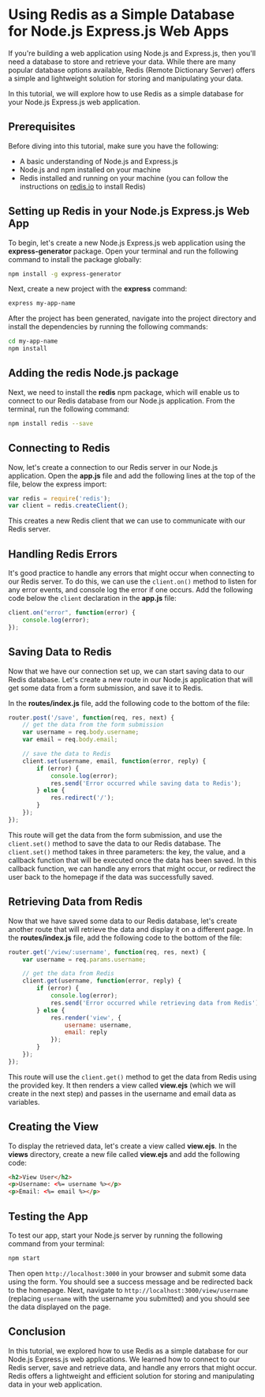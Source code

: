 
# Using Redis as a Simple Database for Node.js Express.js Web Apps

If you're building a web application using Node.js and Express.js, then you'll need a database to store and retrieve your data. While there are many popular database options available, Redis (Remote Dictionary Server) offers a simple and lightweight solution for storing and manipulating your data.

In this tutorial, we will explore how to use Redis as a simple database for your Node.js Express.js web application.

## Prerequisites

Before diving into this tutorial, make sure you have the following:

- A basic understanding of Node.js and Express.js
- Node.js and npm installed on your machine
- Redis installed and running on your machine (you can follow the instructions on [redis.io](https://redis.io/download) to install Redis)

## Setting up Redis in your Node.js Express.js Web App

To begin, let's create a new Node.js Express.js web application using the **express-generator** package. Open your terminal and run the following command to install the package globally:

```bash
npm install -g express-generator
```

Next, create a new project with the **express** command:

```bash
express my-app-name
```

After the project has been generated, navigate into the project directory and install the dependencies by running the following commands:

```bash
cd my-app-name
npm install
```

## Adding the redis Node.js package

Next, we need to install the **redis** npm package, which will enable us to connect to our Redis database from our Node.js application. From the terminal, run the following command:

```bash
npm install redis --save
```

## Connecting to Redis

Now, let's create a connection to our Redis server in our Node.js application. Open the **app.js** file and add the following lines at the top of the file, below the express import:

```javascript
var redis = require('redis');
var client = redis.createClient();
```

This creates a new Redis client that we can use to communicate with our Redis server.

## Handling Redis Errors

It's good practice to handle any errors that might occur when connecting to our Redis server. To do this, we can use the `client.on()` method to listen for any error events, and console log the error if one occurs. Add the following code below the `client` declaration in the **app.js** file:

```javascript
client.on("error", function(error) {
    console.log(error);
});
```

## Saving Data to Redis

Now that we have our connection set up, we can start saving data to our Redis database. Let's create a new route in our Node.js application that will get some data from a form submission, and save it to Redis.

In the **routes/index.js** file, add the following code to the bottom of the file:

```javascript
router.post('/save', function(req, res, next) {
    // get the data from the form submission
    var username = req.body.username;
    var email = req.body.email;

    // save the data to Redis
    client.set(username, email, function(error, reply) {
        if (error) {
            console.log(error);
            res.send('Error occurred while saving data to Redis');
        } else {
            res.redirect('/');
        }
    });
});
```

This route will get the data from the form submission, and use the `client.set()` method to save the data to our Redis database. The `client.set()` method takes in three parameters: the key, the value, and a callback function that will be executed once the data has been saved. In this callback function, we can handle any errors that might occur, or redirect the user back to the homepage if the data was successfully saved.

## Retrieving Data from Redis

Now that we have saved some data to our Redis database, let's create another route that will retrieve the data and display it on a different page. In the **routes/index.js** file, add the following code to the bottom of the file:

```javascript
router.get('/view/:username', function(req, res, next) {
    var username = req.params.username;

    // get the data from Redis
    client.get(username, function(error, reply) {
        if (error) {
            console.log(error);
            res.send('Error occurred while retrieving data from Redis');
        } else {
            res.render('view', {
                username: username,
                email: reply
            });
        }
    });
});
```

This route will use the `client.get()` method to get the data from Redis using the provided key. It then renders a view called **view.ejs** (which we will create in the next step) and passes in the username and email data as variables.

## Creating the View

To display the retrieved data, let's create a view called **view.ejs**. In the **views** directory, create a new file called **view.ejs** and add the following code:

```html
<h2>View User</h2>
<p>Username: <%= username %></p>
<p>Email: <%= email %></p>
```

## Testing the App

To test our app, start your Node.js server by running the following command from your terminal:

```bash
npm start
```

Then open `http://localhost:3000` in your browser and submit some data using the form. You should see a success message and be redirected back to the homepage. Next, navigate to `http://localhost:3000/view/username` (replacing `username` with the username you submitted) and you should see the data displayed on the page.

## Conclusion

In this tutorial, we explored how to use Redis as a simple database for our Node.js Express.js web applications. We learned how to connect to our Redis server, save and retrieve data, and handle any errors that might occur. Redis offers a lightweight and efficient solution for storing and manipulating data in your web application. 
